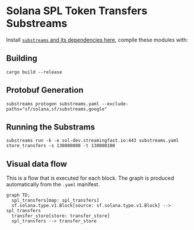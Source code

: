 Solana SPL Token Transfers Substreams
=====================================

Install [`substreams` and its dependencies here](../README.md), compile these modules with:

## Building
```
cargo build --release
```

## Protobuf Generation
```
substreams protogen substreams.yaml --exclude-paths="sf/solana,sf/substreams,google"
```

## Running the Substrams
```
substreams run -k -e sol-dev.streamingfast.io:443 substreams.yaml store_transfers -s 130000000 -t 130000100
```

## Visual data flow

This is a flow that is executed for each block.  The graph is produced automatically from the `.yaml` manifest.

```mermaid
graph TD;
  spl_transfers[map: spl_transfers]
  sf.solana.type.v1.Block[source: sf.solana.type.v1.Block] --> spl_transfers
  transfer_store[store: transfer_store]
  spl_transfers --> transfer_store
```
